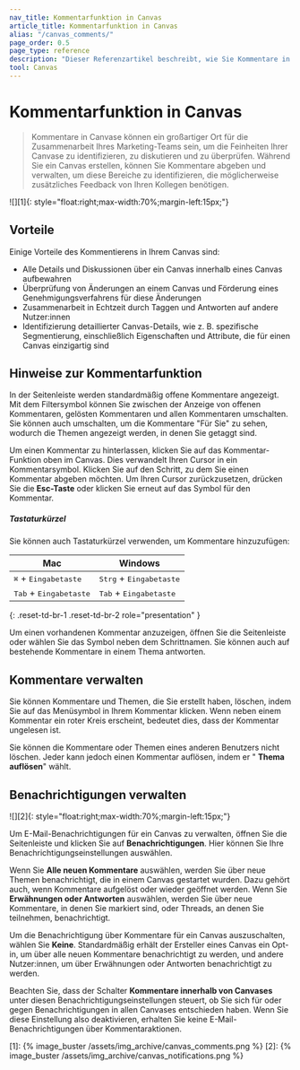 ```yaml
---
nav_title: Kommentarfunktion in Canvas
article_title: Kommentarfunktion in Canvas
alias: "/canvas_comments/"
page_order: 0.5
page_type: reference
description: "Dieser Referenzartikel beschreibt, wie Sie Kommentare in Ihren Canvases erstellen und verwalten können."
tool: Canvas
---
```


# Kommentarfunktion in Canvas

> Kommentare in Canvase können ein großartiger Ort für die Zusammenarbeit Ihres Marketing-Teams sein, um die Feinheiten Ihrer Canvase zu identifizieren, zu diskutieren und zu überprüfen. Während Sie ein Canvas erstellen, können Sie Kommentare abgeben und verwalten, um diese Bereiche zu identifizieren, die möglicherweise zusätzliches Feedback von Ihren Kollegen benötigen.

![][1]{: style="float:right;max-width:70%;margin-left:15px;"}

## Vorteile

Einige Vorteile des Kommentierens in Ihrem Canvas sind:
- Alle Details und Diskussionen über ein Canvas innerhalb eines Canvas aufbewahren
- Überprüfung von Änderungen an einem Canvas und Förderung eines Genehmigungsverfahrens für diese Änderungen
- Zusammenarbeit in Echtzeit durch Taggen und Antworten auf andere Nutzer:innen 
- Identifizierung detaillierter Canvas-Details, wie z. B. spezifische Segmentierung, einschließlich Eigenschaften und Attribute, die für einen Canvas einzigartig sind

## Hinweise zur Kommentarfunktion

In der Seitenleiste werden standardmäßig offene Kommentare angezeigt. Mit dem Filtersymbol <i class="fa-solid fa-sliders"></i> können Sie zwischen der Anzeige von offenen Kommentaren, gelösten Kommentaren und allen Kommentaren umschalten. Sie können auch umschalten, um die Kommentare "Für Sie" zu sehen, wodurch die Themen angezeigt werden, in denen Sie getaggt sind.

Um einen Kommentar zu hinterlassen, klicken Sie auf das <i class="fas fa-comment"></i> Kommentar-Funktion oben im Canvas. Dies verwandelt Ihren Cursor in ein Kommentarsymbol. Klicken Sie auf den Schritt, zu dem Sie einen Kommentar abgeben möchten. Um Ihren Cursor zurückzusetzen, drücken Sie die **Esc-Taste** oder klicken Sie erneut auf das Symbol für den Kommentar. 

##### Tastaturkürzel

Sie können auch Tastaturkürzel verwenden, um Kommentare hinzuzufügen:

| Mac | Windows |
| --- | --- |
| <kbd>⌘</kbd> + <kbd>Eingabetaste</kbd> | <kbd>Strg</kbd> + <kbd>Eingabetaste</kbd>|
| <kbd>Tab</kbd> + <kbd>Eingabetaste</kbd> | <kbd>Tab</kbd> + <kbd>Eingabetaste</kbd> |
{: .reset-td-br-1 .reset-td-br-2 role="presentation" }

Um einen vorhandenen Kommentar anzuzeigen, öffnen Sie die Seitenleiste oder wählen Sie das Symbol <i class="fas fa-comment"></i> neben dem Schrittnamen. Sie können auch auf bestehende Kommentare in einem Thema antworten. 

## Kommentare verwalten

Sie können Kommentare und Themen, die Sie erstellt haben, löschen, indem Sie auf das Menüsymbol <i class="fa-solid fa-ellipsis-vertical"></i> in Ihrem Kommentar klicken. Wenn neben einem Kommentar ein roter Kreis erscheint, bedeutet dies, dass der Kommentar ungelesen ist.

Sie können die Kommentare oder Themen eines anderen Benutzers nicht löschen. Jeder kann jedoch einen Kommentar auflösen, indem er " **Thema auflösen**" wählt.

## Benachrichtigungen verwalten

![][2]{: style="float:right;max-width:70%;margin-left:15px;"}

Um E-Mail-Benachrichtigungen für ein Canvas zu verwalten, öffnen Sie die Seitenleiste und klicken Sie auf <i class="fa-solid fa-bell"></i> **Benachrichtigungen**. Hier können Sie Ihre Benachrichtigungseinstellungen auswählen.

Wenn Sie **Alle neuen Kommentare** auswählen, werden Sie über neue Themen benachrichtigt, die in einem Canvas gestartet wurden. Dazu gehört auch, wenn Kommentare aufgelöst oder wieder geöffnet werden. Wenn Sie **Erwähnungen oder Antworten** auswählen, werden Sie über neue Kommentare, in denen Sie markiert sind, oder Threads, an denen Sie teilnehmen, benachrichtigt.

Um die Benachrichtigung über Kommentare für ein Canvas auszuschalten, wählen Sie **Keine**. Standardmäßig erhält der Ersteller eines Canvas ein Opt-in, um über alle neuen Kommentare benachrichtigt zu werden, und andere Nutzer:innen, um über Erwähnungen oder Antworten benachrichtigt zu werden.

Beachten Sie, dass der Schalter **Kommentare innerhalb von Canvases** unter diesen Benachrichtigungseinstellungen steuert, ob Sie sich für oder gegen Benachrichtigungen in allen Canvases entschieden haben. Wenn Sie diese Einstellung also deaktivieren, erhalten Sie keine E-Mail-Benachrichtigungen über Kommentaraktionen.


[1]: {% image_buster /assets/img_archive/canvas_comments.png %}
[2]: {% image_buster /assets/img_archive/canvas_notifications.png %}
